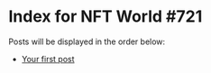 # Index for NFT World #721
Posts will be displayed in the order below:

- [Your first post](./001-first.md)

